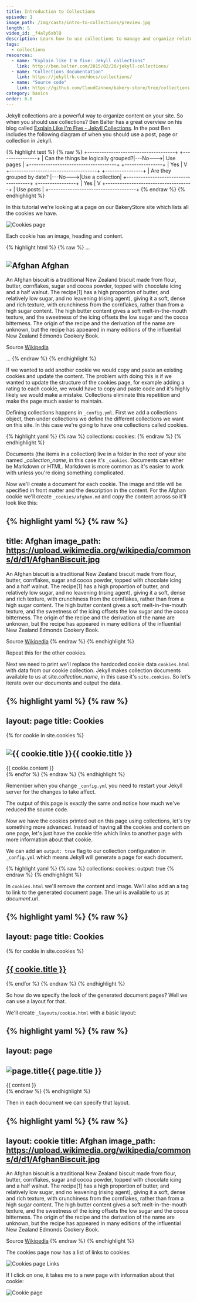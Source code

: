 ```yaml
---
title: Introduction to Collections
episode: 1
image_path: /img/casts/intro-to-collections/preview.jpg
length: 5
video_id: _f4aly6xblQ
description: Learn how to use collections to manage and organize related content
tags:
  - collections
resources:
  - name: "Explain like I'm five: Jekyll collections"
    link: http://ben.balter.com/2015/02/20/jekyll-collections/
  - name: "Collections documentation"
    link: https://jekyllrb.com/docs/collections/
  - name: "Source code"
    link: https://github.com/CloudCannon/bakery-store/tree/collections
category: basics
order: 6.0
---
```


Jekyll collections are a powerful way to organize content on your site. So when you should use collections? Ben Balter has a great overview on his blog called [Explain Like I'm Five - Jekyll Collections](http://ben.balter.com/2015/02/20/jekyll-collections/). In the post Ben includes the following diagram of when you should use a post, page or collection in Jekyll.

{% highlight text %}
{% raw %}
+-------------------------------------+         +----------------+
| Can the things be logically grouped?|---No--->|    Use pages   |
+-------------------------------------+         +----------------+
                |
               Yes
                |
                V
+-------------------------------------+         +----------------+
|      Are they grouped by date?      |---No--->|Use a collection|
+-------------------------------------+         +----------------+
                |
               Yes
                |
                V
+-------------------------------------+
|            Use posts                |
+-------------------------------------+
{% endraw %}
{% endhighlight %}

In this tutorial we're looking at a page on our BakeryStore site which lists all the cookies we have.

![Cookies page](/img/casts/intro-to-collections/cookies-page.png)

Each cookie has an image, heading and content.

{% highlight html %}
{% raw %}
...
<div class="cookie">
  <h2>
    <img src="https://upload.wikimedia.org/wikipedia/commons/d/d1/AfghanBiscuit.jpg" alt="Afghan">
    Afghan
  </h2>
  <p>
    An Afghan biscuit is a traditional New Zealand biscuit made from flour, butter, cornflakes, sugar and cocoa powder, topped with chocolate icing and a half walnut. The recipe[1] has a high proportion of butter, and relatively low sugar, and no leavening (rising agent), giving it a soft, dense and rich texture, with crunchiness from the cornflakes, rather than from a high sugar content. The high butter content gives a soft melt-in-the-mouth texture, and the sweetness of the icing offsets the low sugar and the cocoa bitterness. The origin of the recipe and the derivation of the name are unknown, but the recipe has appeared in many editions of the influential New Zealand Edmonds Cookery Book.
  </p>
  <p>Source <a href="https://en.wikipedia.org/wiki/Afghan_biscuit">Wikipedia</a></p>
</div>
...
{% endraw %}
{% endhighlight %}

If we wanted to add another cookie we would copy and paste an existing cookies and update the content. The problem with doing this is if we wanted to update the structure of the cookies page, for example adding a rating to each cookie, we would have to copy and paste code and it's highly likely we would make a mistake. Collections eliminate this repetition and make the page much easier to maintain.

Defining collections happens in `_config.yml`. First we add a collections object, then under collections we define the different collections we want on this site. In this case we're going to have one collections called cookies.

{% highlight yaml %}
{% raw %}
collections:
  cookies:
{% endraw %}
{% endhighlight %}

Documents (the items in a collection) live in a folder in the root of your site named _*collection_name*, in this case it's `_cookies`. Documents can either be Markdown or HTML. Markdown is more common as it's easier to work with unless you're doing something complicated.

Now we'll create a document for each cookie. The image and title will be specified in front matter and the description in the content. For the Afghan cookie we'll create `_cookies/afghan.md` and copy the content across so it'll look like this:

{% highlight yaml %}
{% raw %}
---
title: Afghan
image_path: https://upload.wikimedia.org/wikipedia/commons/d/d1/AfghanBiscuit.jpg
---
An Afghan biscuit is a traditional New Zealand biscuit made from flour, butter, cornflakes, sugar and cocoa powder, topped with chocolate icing and a half walnut. The recipe[1] has a high proportion of butter, and relatively low sugar, and no leavening (rising agent), giving it a soft, dense and rich texture, with crunchiness from the cornflakes, rather than from a high sugar content. The high butter content gives a soft melt-in-the-mouth texture, and the sweetness of the icing offsets the low sugar and the cocoa bitterness. The origin of the recipe and the derivation of the name are unknown, but the recipe has appeared in many editions of the influential New Zealand Edmonds Cookery Book.

Source [Wikipedia](https://en.wikipedia.org/wiki/Afghan_biscuit)
{% endraw %}
{% endhighlight %}

Repeat this for the other cookies.

Next we need to print we'll replace the hardcoded cookie data `cookies.html` with data from our cookie collection. Jekyll makes collection documents available to us at site.*collection_name*, in this case it's `site.cookies`. So let's iterate over our documents and output the data.

{% highlight yaml %}
{% raw %}
---
layout: page
title: Cookies
---
{% for cookie in site.cookies %}
  <div class="cookie">
    <h2><img src="{{ cookie.image_path }}" alt="{{ cookie.title }}">{{ cookie.title }}</a></h2>
    {{ cookie.content }}
  </div>
{% endfor %}
{% endraw %}
{% endhighlight %}

Remember when you change `_config.yml` you need to restart your Jekyll server for the changes to take affect.

The output of this page is exactly the same and notice how much we've reduced the source code.

Now we have the cookies printed out on this page using collections, let's try something more advanced. Instead of having all the cookies and content on one page, let's just have the cookie title which links to another page with more information about that cookie.

We can add an `output: true` flag to our collection configuration in `_config.yml` which means Jekyll will generate a page for each document.

{% highlight yaml %}
{% raw %}
collections:
  cookies:
    output: true
{% endraw %}
{% endhighlight %}

In `cookies.html` we'll remove the content and image. We'll also add an a tag to link to the generated document page. The url is available to us at *document*.url.

{% highlight yaml %}
{% raw %}
---
layout: page
title: Cookies
---
{% for cookie in site.cookies %}
	<div class="cookie">
		<h2><a href="{{ cookie.url }}">{{ cookie.title }}</a></h2>
	</div>
{% endfor %}
{% endraw %}
{% endhighlight %}

So how do we specify the look of the generated document pages? Well we can use a layout for that.

We'll create `_layouts/cookie.html` with a basic layout:

{% highlight yaml %}
{% raw %}
---
layout: page
---
<div class="cookie">
  <h2><img src="{{ page.image_path }}" alt="page.title" />{{ page.title }}</h2>

  <div class="blog-post spacing">
    {{ content }}
  </div>
</div>
{% endraw %}
{% endhighlight %}

Then in each document we can specify that layout.

{% highlight yaml %}
{% raw %}
---
layout: cookie
title: Afghan
image_path: https://upload.wikimedia.org/wikipedia/commons/d/d1/AfghanBiscuit.jpg
---
An Afghan biscuit is a traditional New Zealand biscuit made from flour, butter, cornflakes, sugar and cocoa powder, topped with chocolate icing and a half walnut. The recipe[1] has a high proportion of butter, and relatively low sugar, and no leavening (rising agent), giving it a soft, dense and rich texture, with crunchiness from the cornflakes, rather than from a high sugar content. The high butter content gives a soft melt-in-the-mouth texture, and the sweetness of the icing offsets the low sugar and the cocoa bitterness. The origin of the recipe and the derivation of the name are unknown, but the recipe has appeared in many editions of the influential New Zealand Edmonds Cookery Book.

Source [Wikipedia](https://en.wikipedia.org/wiki/Afghan_biscuit)
{% endraw %}
{% endhighlight %}

The cookies page now has a list of links to cookies:

![Cookies page Links](/img/casts/intro-to-collections/cookies-page-links.png)

If I click on one, it takes me to a new page with information about that cookie:

![Cookie page](/img/casts/intro-to-collections/cookie-page.png)
